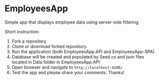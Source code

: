# EmployeesApp
Simple app that displays employee data using server-side filtering

Short instruction:
1. Fork a repository
2. Clone or download forked repository.
3. Run the application (both EmployeesApp.API and EmployeesApp-SPA)
4. Database will be created and populated by Seed.cs and json files located in Data folder in EmployeesApp.API
5. Open browser and navigate to `http://localhost:4200/`
6. Test the app and please share your comments. Thanks!
